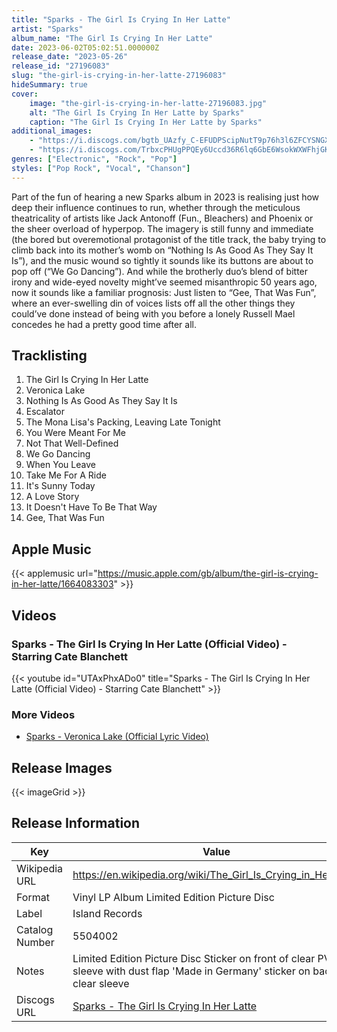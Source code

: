 ```yaml
---
title: "Sparks - The Girl Is Crying In Her Latte"
artist: "Sparks"
album_name: "The Girl Is Crying In Her Latte"
date: 2023-06-02T05:02:51.000000Z
release_date: "2023-05-26"
release_id: "27196083"
slug: "the-girl-is-crying-in-her-latte-27196083"
hideSummary: true
cover:
    image: "the-girl-is-crying-in-her-latte-27196083.jpg"
    alt: "The Girl Is Crying In Her Latte by Sparks"
    caption: "The Girl Is Crying In Her Latte by Sparks"
additional_images:
    - "https://i.discogs.com/bgtb_UAzfy_C-EFUDPScipNutT9p76h3l6ZFCYSNGX4/rs:fit/g:sm/q:90/h:507/w:496/czM6Ly9kaXNjb2dz/LWRhdGFiYXNlLWlt/YWdlcy9SLTI3MTk2/MDgzLTE2ODUxMDgx/NTQtNzA3OS5qcGVn.jpeg"
    - "https://i.discogs.com/TrbxcPHUgPPQEy6Uccd36R6lq6GbE6WsokWXWFhjGKg/rs:fit/g:sm/q:90/h:467/w:491/czM6Ly9kaXNjb2dz/LWRhdGFiYXNlLWlt/YWdlcy9SLTI3MTk2/MDgzLTE2ODUxMDgx/NjUtNDAyNC5qcGVn.jpeg"
genres: ["Electronic", "Rock", "Pop"]
styles: ["Pop Rock", "Vocal", "Chanson"]
---
```


Part of the fun of hearing a new Sparks album in 2023 is realising just how deep their influence continues to run, whether through the meticulous theatricality of artists like Jack Antonoff (Fun., Bleachers) and Phoenix or the sheer overload of hyperpop. The imagery is still funny and immediate (the bored but overemotional protagonist of the title track, the baby trying to climb back into its mother’s womb on “Nothing Is As Good As They Say It Is”), and the music wound so tightly it sounds like its buttons are about to pop off (“We Go Dancing”). And while the brotherly duo’s blend of bitter irony and wide-eyed novelty might’ve seemed misanthropic 50 years ago, now it sounds like a familiar prognosis: Just listen to “Gee, That Was Fun”, where an ever-swelling din of voices lists off all the other things they could’ve done instead of being with you before a lonely Russell Mael concedes he had a pretty good time after all.
        
        
    


## Tracklisting
1. The Girl Is Crying In Her Latte
2. Veronica Lake
3. Nothing Is As Good As They Say It Is
4. Escalator
5. The Mona Lisa's Packing, Leaving Late Tonight
6. You Were Meant For Me
7. Not That Well-Defined
8. We Go Dancing
9. When You Leave
10. Take Me For A Ride
11. It's Sunny Today
12. A Love Story
13. It Doesn't Have To Be That Way
14. Gee, That Was Fun

## Apple Music
{{< applemusic url="https://music.apple.com/gb/album/the-girl-is-crying-in-her-latte/1664083303" >}}<br>


## Videos
### Sparks - The Girl Is Crying In Her Latte (Official Video) - Starring Cate Blanchett
{{< youtube id="UTAxPhxADo0" title="Sparks - The Girl Is Crying In Her Latte (Official Video) - Starring Cate Blanchett" >}}<br>
### More Videos

- [Sparks - Veronica Lake (Official Lyric Video)](https://www.youtube.com/watch?v=Y9zIXalqooc)

## Release Images
{{< imageGrid >}}

## Release Information
|  Key           | Value                                                |
| ---------------| ---------------------------------------------------- |
| Wikipedia URL | https://en.wikipedia.org/wiki/The_Girl_Is_Crying_in_Her_Latte |
| Format         | Vinyl LP Album Limited Edition Picture Disc |
| Label          | Island Records |
| Catalog Number | 5504002 |
| Notes | Limited Edition Picture Disc  Sticker on front of clear PVC sleeve with dust flap  'Made in Germany' sticker on back of clear sleeve |
| Discogs URL    | [Sparks - The Girl Is Crying In Her Latte](https://www.discogs.com/release/27196083-Sparks-The-Girl-Is-Crying-In-Her-Latte) |